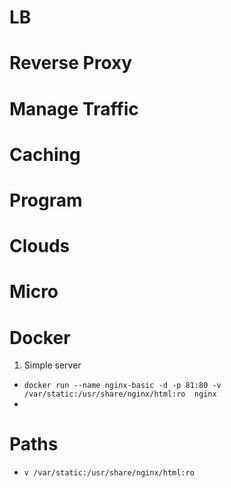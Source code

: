 # LB

# Reverse Proxy

# Manage Traffic

# Caching

# Program

# Clouds

# Micro

# Docker
1. Simple server
- `docker run --name nginx-basic -d -p 81:80 -v /var/static:/usr/share/nginx/html:ro  nginx `
- 


# Paths
- `v /var/static:/usr/share/nginx/html:ro`